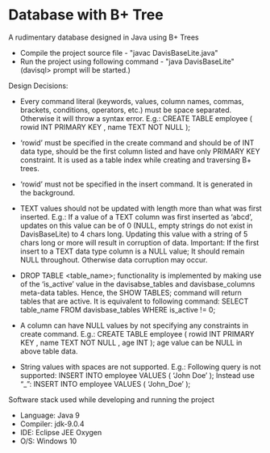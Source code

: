 # Database with B+ Tree
A rudimentary database designed in Java using B+ Trees

- Compile the project source file 
		- "javac DavisBaseLite.java"
- Run the project using following command
		- "java DavisBaseLite"
		  (davisql> prompt will be started.)


Design Decisions:

- Every command literal (keywords, values, column names, commas, brackets, conditions, operators, etc.) must be space separated. Otherwise it will throw a syntax error.
E.g.: CREATE TABLE employee ( rowid INT PRIMARY KEY , name TEXT NOT NULL );

- ‘rowid’ must be specified in the create command and should be of INT data type, should be the first column listed and have only PRIMARY KEY constraint. It is used as a table index while creating and traversing B+ trees. 

- ‘rowid’ must not be specified in the insert command. It is generated in the background.

- TEXT values should not be updated with length more than what was first inserted. 
E.g.: If a value of a TEXT column was first inserted as ‘abcd’, updates on this value can be of 0 (NULL, empty strings do not exist in DavisBaseLite) to 4 chars long. Updating this value with a string of 5 chars long or more will result in corruption of data. 
Important: If the first insert to a TEXT data type column is a NULL value; It should remain NULL throughout. Otherwise data corruption may occur.

- DROP TABLE <table_name>; functionality is implemented by making use of the ‘is_active’ value in the davisabse_tables and davisbase_columns meta-data tables. Hence, the SHOW TABLES; command will return tables that are active. It is equivalent to following command: SELECT table_name FROM davisbase_tables WHERE is_active != 0;

- A column can have NULL values by not specifying any constraints in create command.
E.g.: CREATE TABLE employee ( rowid INT PRIMARY KEY , name TEXT NOT NULL , age INT ); 
age value can be NULL in above table data.

- String values with spaces are not supported.
E.g.: Following query is not supported: INSERT INTO employee VALUES ( ‘John Doe’ );
Instead use “_”: INSERT INTO employee VALUES ( ‘John_Doe’ );


Software stack used while developing and running the project	
- Language: Java 9
- Compiler: jdk-9.0.4
- IDE: Eclipse JEE Oxygen
- O/S: Windows 10
